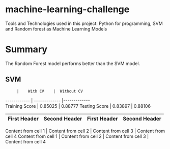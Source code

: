 # machine-learning-challenge

Tools and Technologies used in this project: Python for programming, SVM and Random forest as Machine Learning Models 
 
# Summary

The Random Forest model performs better than the SVM model.

## SVM

	     |    With CV    |  Without CV 
------------ | ------------- |-------------  
Training Score | 0.85025 | 0.88777
Testing Score | 0.83897 | 0.88106


First Header | Second Header | First Header | Second Header
------------ | ------------- |------------- | ------------- 

Content from cell 1 | Content from cell 2 | Content from cell 3 | Content from cell 4
Content from cell 1 | Content from cell 2 | Content from cell 3 | Content from cell 4